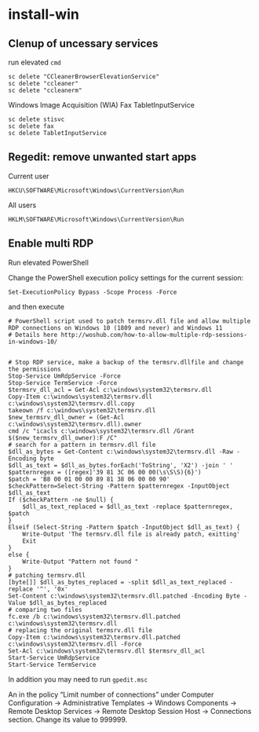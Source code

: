 # install-win

## Clenup of uncessary services
run elevated `cmd`
```
sc delete "CCleanerBrowserElevationService"
sc delete "ccleaner"
sc delete "ccleanerm"
```

Windows Image Acquisition (WIA)
Fax
TabletInputService
``` 
sc delete stisvc
sc delete fax
sc delete TabletInputService
```

## Regedit: remove unwanted start apps
Current user
```
HKCU\SOFTWARE\Microsoft\Windows\CurrentVersion\Run
```
All users
```
HKLM\SOFTWARE\Microsoft\Windows\CurrentVersion\Run
```
## Enable multi RDP

Run elevated PowerShell

Change the PowerShell execution policy settings for the current session:

`Set-ExecutionPolicy Bypass -Scope Process -Force`

and then execute

```
# PowerShell script used to patch termsrv.dll file and allow multiple RDP connections on Windows 10 (1809 and never) and Windows 11 
# Details here http://woshub.com/how-to-allow-multiple-rdp-sessions-in-windows-10/


# Stop RDP service, make a backup of the termsrv.dllfile and change the permissions 
Stop-Service UmRdpService -Force
Stop-Service TermService -Force
$termsrv_dll_acl = Get-Acl c:\windows\system32\termsrv.dll
Copy-Item c:\windows\system32\termsrv.dll c:\windows\system32\termsrv.dll.copy
takeown /f c:\windows\system32\termsrv.dll
$new_termsrv_dll_owner = (Get-Acl c:\windows\system32\termsrv.dll).owner
cmd /c "icacls c:\windows\system32\termsrv.dll /Grant $($new_termsrv_dll_owner):F /C"
# search for a pattern in termsrv.dll file 
$dll_as_bytes = Get-Content c:\windows\system32\termsrv.dll -Raw -Encoding byte
$dll_as_text = $dll_as_bytes.forEach('ToString', 'X2') -join ' '
$patternregex = ([regex]'39 81 3C 06 00 00(\s\S\S){6}')
$patch = 'B8 00 01 00 00 89 81 38 06 00 00 90'
$checkPattern=Select-String -Pattern $patternregex -InputObject $dll_as_text
If ($checkPattern -ne $null) {
    $dll_as_text_replaced = $dll_as_text -replace $patternregex, $patch
}
Elseif (Select-String -Pattern $patch -InputObject $dll_as_text) {
    Write-Output 'The termsrv.dll file is already patch, exitting'
    Exit
}
else { 
    Write-Output "Pattern not found "
}
# patching termsrv.dll
[byte[]] $dll_as_bytes_replaced = -split $dll_as_text_replaced -replace '^', '0x'
Set-Content c:\windows\system32\termsrv.dll.patched -Encoding Byte -Value $dll_as_bytes_replaced
# comparing two files 
fc.exe /b c:\windows\system32\termsrv.dll.patched c:\windows\system32\termsrv.dll
# replacing the original termsrv.dll file 
Copy-Item c:\windows\system32\termsrv.dll.patched c:\windows\system32\termsrv.dll -Force
Set-Acl c:\windows\system32\termsrv.dll $termsrv_dll_acl
Start-Service UmRdpService
Start-Service TermService
```

In addition you may need to run `gpedit.msc`

An in the policy “Limit number of connections” under Computer Configuration -> Administrative Templates -> Windows Components -> Remote Desktop Services -> Remote Desktop Session Host -> Connections section. Change its value to 999999.



